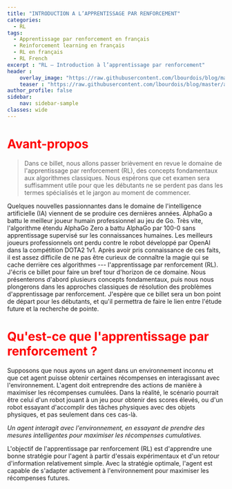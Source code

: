```yaml
---
title: "INTRODUCTION A L’APPRENTISSAGE PAR RENFORCEMENT"
categories:
  - RL
tags:
  - Apprentissage par renforcement en français
  - Reinforcement learning en français
  - RL en français
  - RL French
excerpt : "RL – Introduction à l’apprentissage par renforcement"
header :
    overlay_image: "https://raw.githubusercontent.com/lbourdois/blog/master/assets/images/Transformer/Transformers_blog.png"
    teaser : "https://raw.githubusercontent.com/lbourdois/blog/master/assets/images/Transformer/transformer_resideual_layer_norm_3.png"
author_profile: false
sidebar:
    nav: sidebar-sample
classes: wide
---
```


<script type="text/javascript" async
  src="https://cdn.mathjax.org/mathjax/latest/MathJax.js?config=TeX-MML-AM_CHTML">
</script>


# <span style="color: #FF0000"> **Avant-propos** </span>

> Dans ce billet, nous allons passer brièvement en revue le domaine de l'apprentissage par renforcement (RL), des concepts fondamentaux aux algorithmes classiques. Nous espérons que cet examen sera suffisamment utile pour que les débutants ne se perdent pas dans les termes spécialisés et le jargon au moment de commencer.



Quelques nouvelles passionnantes dans le domaine de l'intelligence artificielle (IA) viennent de se produire ces dernières années.  AlphaGo a battu le meilleur joueur humain professionnel au jeu de Go. Très vite, l'algorithme étendu AlphaGo Zero a battu AlphaGo par 100-0 sans apprentissage supervisé sur les connaissances humaines. Les meilleurs joueurs professionnels ont perdu contre le robot développé par OpenAI dans la compétition DOTA2 1v1. Après avoir pris connaissance de ces faits, il est assez difficile de ne pas être curieux de connaître la magie qui se cache derrière ces algorithmes --- l'apprentissage par renforcement (RL). J'écris ce billet pour faire un bref tour d'horizon de ce domaine. Nous présenterons d'abord plusieurs concepts fondamentaux, puis nous nous plongerons dans les approches classiques de résolution des problèmes d'apprentissage par renforcement. J'espère que ce billet sera un bon point de départ pour les débutants, et qu'il permettra de faire le lien entre l'étude future et la recherche de pointe.

# <span style="color: #FF0000"> **Qu'est-ce que l'apprentissage par renforcement ?** </span>

Supposons que nous ayons un agent dans un environnement inconnu et que cet agent puisse obtenir certaines récompenses en interagissant avec l'environnement. L'agent doit entreprendre des actions de manière à maximiser les récompenses cumulées. Dans la réalité, le scénario pourrait être celui d'un robot jouant à un jeu pour obtenir des scores élevés, ou d'un robot essayant d'accomplir des tâches physiques avec des objets physiques, et pas seulement dans ces cas-là.


<!-- ![Illustration d'un problème d'apprentissage par renforcement]({{ '/assets/images/RL_illustration.png' | relative_url }})
{ : style="width : 70% ;" class="center"} -->
*Un agent interagit avec l'environnement, en essayant de prendre des mesures intelligentes pour maximiser les récompenses cumulatives.*


L'objectif de l'apprentissage par renforcement (RL) est d'apprendre une bonne stratégie pour l'agent à partir d'essais expérimentaux et d'un retour d'information relativement simple. Avec la stratégie optimale, l'agent est capable de s'adapter activement à l'environnement pour maximiser les récompenses futures.
